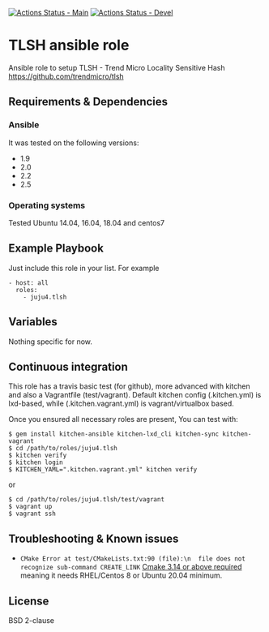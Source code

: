 [![Actions Status - Main](https://github.com/juju4/ansible-tlsh/workflows/AnsibleCI/badge.svg)](https://github.com/juju4/ansible-tlsh/actions?query=branch%3Amain)
[![Actions Status - Devel](https://github.com/juju4/ansible-tlsh/workflows/AnsibleCI/badge.svg?branch=devel)](https://github.com/juju4/ansible-tlsh/actions?query=branch%3Adevel)

# TLSH ansible role

Ansible role to setup TLSH - Trend Micro Locality Sensitive Hash
https://github.com/trendmicro/tlsh

## Requirements & Dependencies

### Ansible
It was tested on the following versions:
 * 1.9
 * 2.0
 * 2.2
 * 2.5

### Operating systems

Tested Ubuntu 14.04, 16.04, 18.04 and centos7

## Example Playbook

Just include this role in your list.
For example

```
- host: all
  roles:
    - juju4.tlsh
```

## Variables

Nothing specific for now.

## Continuous integration

This role has a travis basic test (for github), more advanced with kitchen and also a Vagrantfile (test/vagrant).
Default kitchen config (.kitchen.yml) is lxd-based, while (.kitchen.vagrant.yml) is vagrant/virtualbox based.

Once you ensured all necessary roles are present, You can test with:
```
$ gem install kitchen-ansible kitchen-lxd_cli kitchen-sync kitchen-vagrant
$ cd /path/to/roles/juju4.tlsh
$ kitchen verify
$ kitchen login
$ KITCHEN_YAML=".kitchen.vagrant.yml" kitchen verify
```
or
```
$ cd /path/to/roles/juju4.tlsh/test/vagrant
$ vagrant up
$ vagrant ssh
```


## Troubleshooting & Known issues

* `CMake Error at test/CMakeLists.txt:90 (file):\n  file does not recognize sub-command CREATE_LINK`
[Cmake 3.14 or above required](https://github.com/pthom/imgui_manual/issues/2) meaning it needs RHEL/Centos 8 or Ubuntu 20.04 minimum.

## License

BSD 2-clause
